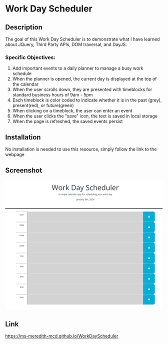 # Work Day Scheduler

## Description
The goal of this Work Day Scheduler is to demonstrate what I have learned about JQuery, Third Party APIs, DOM traversal, and DayJS. 

### Specific Objectives:
1. Add important events to a daily planner to manage a busy work schedule
2. When the planner is opened, the current day is displayed at the top of the calendar
3. When the user scrolls down, they are presented with timeblocks for standard business hours of 9am - 5pm
4. Each timeblock is color coded to indicate whether it is in the past (grey), present(red), or future(green)
4. When clicking on a timeblock, the user can enter an event
5. When the user clicks the "save" icon, the text is saved in local storage
6. When the page is refreshed, the saved events persist


## Installation
No installation is needed to use this resource, simply follow the link to the webpage


## Screenshot
![Work Day Scheduler Screenshot](images/ScreenshotWorkDayScheduler.png)


## Link
https://ms-meredith-mcd.github.io/WorkDayScheduler